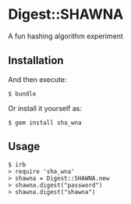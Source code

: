 # Digest::SHAWNA

A fun hashing algorithm experiment

## Installation

And then execute:

    $ bundle

Or install it yourself as:

    $ gem install sha_wna

## Usage

    $ irb
    > require 'sha_wna'
    > shawna = Digest::SHAWNA.new
    > shawna.digest("password")
    > shawna.digest("shawna")
